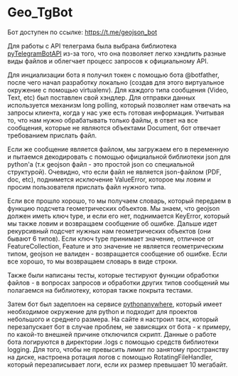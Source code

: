 # Geo_TgBot

Бот доступен по ссылке: https://t.me/geojson_bot

Для работы с API телеграма была выбрана библиотека [pyTelegramBotAPI](https://github.com/eternnoir/pyTelegramBotAPI) из-за того, что она позволяет легко хэндлить разные виды файлов и облегчает процесс запросов к официальному API.

Для инциализации бота я получил токен с помощью бота @botfather, после чего начал разработку локально (создав для этого виртуальное окружение с помощью virtualenv). Для каждого типа сообщения (Video, Text, etc) был поставлен свой хэндлер. Для отправки данных используется механизм long polling, который позволяет нам отвечать на запросы клиента, когда у нас уже есть готовая информация. Учитывая то, что нам нужно обрабатывать только файлы, в ответ на все сообщения, которые не являются объектами Document, бот отвечает требованием прислать файл.

Если же сообщение является файлом, мы загружаем его в переменную и пытаемся декодировать с помощью официальной библиотеки json для python'а (т.к geojson файл - это простой json со специальной структурой). Очевидно, что если файл не является json-файлом (PDF, doc, etc), поднимется исключение ValueError, которое мы ловим и просим пользователя прислать файл нужного типа.

Если все прошло хорошо, то мы получаем словарь, который передаем в функцию подсчета геометрических объектов. Мы знаем, что geojson должен иметь ключ type, и если его нет, поднимается KeyError, который мы также ловим и возвращаем сообщение об ошибке. Дальше идет рекурсивный подсчет нужных нам геометрических объектов (они бывают 6 типов). Если ключ type принимает значение, отличное от FeatureCollection, Feature и это значение не является геометрическим типом, geojson не валиден - возвращается сообщение об ошибке. Если все хорошо, то мы возвращаем словарь в виде строки.

Также были написаны тесты, которые тестируют функции обработки файлов - в вопросах запросов и обработки других типов сообщений мы полагаемся на библиотеку, которая также покрыта тестами.

Затем бот был задеплоен на сервисе [pythonanywhere](https://www.pythonanywhere.com), который имеет необходимое окружение для python и подходит для проектов небольшого и среднего размера. На сайте я настроил таск, который перезапускает бот в случае проблем, не зависящих от бота - к примеру, по какой-то внешней причине отключился скрипт. Данные о работе бота логируются в директории .logs с помощью средств библиотеки logging. Для того, чтобы не превысить лимит по занятому пространству на диске, настроена ротация логов с помощью RotatingFileHandler, который перезаписывает логи, если их размер превышает 10 мегабайт.
